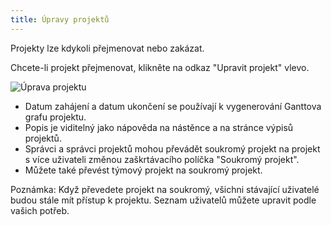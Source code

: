 ```yaml
---
title: Úpravy projektů
---
```


Projekty lze kdykoli přejmenovat nebo zakázat.

Chcete-li projekt přejmenovat, klikněte na odkaz "Upravit projekt" vlevo.

![Úprava projektu](/images/v1/project-edition.png)

- Datum zahájení a datum ukončení se používají k vygenerování Ganttova grafu projektu.
- Popis je viditelný jako nápověda na nástěnce a na stránce výpisů projektů.
- Správci a správci projektů mohou převádět soukromý projekt na projekt s více uživateli změnou zaškrtávacího políčka "Soukromý projekt".
- Můžete také převést týmový projekt na soukromý projekt.

Poznámka: Když převedete projekt na soukromý, všichni stávající uživatelé budou stále mít přístup k projektu. Seznam uživatelů můžete upravit podle vašich potřeb.